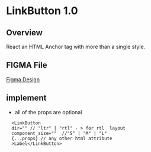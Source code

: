 # LinkButton 1.0 

## Overview

React an HTML Anchor tag with more than a single style.

## FIGMA File
[Figma Design](https://www.figma.com/design/Q3aIuqsK0HWrUrOElSFEIb/TORCH-Glare-V1.4.4?node-id=7075-66885&t=NXYzK8UDxLrsthUS-4)

## implement 

- all of the props are optional

```tsx
  <LinkButton
  dir="" // "ltr" | "rtl" - > for rtl  layout
  component_size=""  //"S" | "M" | "L"
  {...props} // any other html attribute
  >Label</LinkButton>
```









